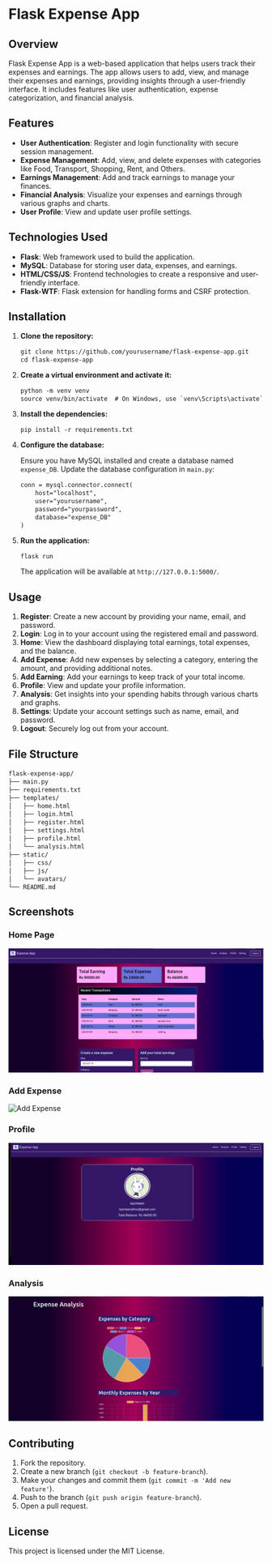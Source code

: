 <body>
    <div class="container">
        <h1>Flask Expense App</h1>
        <h2>Overview</h2>
      <p>Flask Expense App is a web-based application that helps users track their expenses and earnings. The app allows users to add, view, and manage their expenses and earnings, providing insights through a user-friendly interface. It includes features like user authentication, expense categorization, and financial analysis.</p>
       <h2>Features</h2>
        <ul>
            <li><strong>User Authentication</strong>: Register and login functionality with secure session management.</li>
            <li><strong>Expense Management</strong>: Add, view, and delete expenses with categories like Food, Transport, Shopping, Rent, and Others.</li>
            <li><strong>Earnings Management</strong>: Add and track earnings to manage your finances.</li>
            <li><strong>Financial Analysis</strong>: Visualize your expenses and earnings through various graphs and charts.</li>
            <li><strong>User Profile</strong>: View and update user profile settings.</li>
        </ul>
       <h2>Technologies Used</h2>
        <ul>
            <li><strong>Flask</strong>: Web framework used to build the application.</li>
            <li><strong>MySQL</strong>: Database for storing user data, expenses, and earnings.</li>
            <li><strong>HTML/CSS/JS</strong>: Frontend technologies to create a responsive and user-friendly interface.</li>
            <li><strong>Flask-WTF</strong>: Flask extension for handling forms and CSRF protection.</li>
        </ul>
      <h2>Installation</h2>
        <ol>
            <li>
                <strong>Clone the repository:</strong>
                <pre><code>git clone https://github.com/yourusername/flask-expense-app.git
cd flask-expense-app</code></pre>
            </li>
            <li>
                <strong>Create a virtual environment and activate it:</strong>
                <pre><code>python -m venv venv
source venv/bin/activate  # On Windows, use `venv\Scripts\activate`</code></pre>
            </li>
            <li>
                <strong>Install the dependencies:</strong>
                <pre><code>pip install -r requirements.txt</code></pre>
            </li>
            <li>
                <strong>Configure the database:</strong>
                <p>Ensure you have MySQL installed and create a database named <code>expense_DB</code>. Update the database configuration in <code>main.py</code>:</p>
                <pre><code>conn = mysql.connector.connect(
    host="localhost",
    user="yourusername",
    password="yourpassword",
    database="expense_DB"
)</code></pre>
            </li>
            <li>
                <strong>Run the application:</strong>
                <pre><code>flask run</code></pre>
                <p>The application will be available at <code>http://127.0.0.1:5000/</code>.</p>
            </li>
        </ol>
    <h2>Usage</h2>
        <ol>
            <li><strong>Register</strong>: Create a new account by providing your name, email, and password.</li>
            <li><strong>Login</strong>: Log in to your account using the registered email and password.</li>
            <li><strong>Home</strong>: View the dashboard displaying total earnings, total expenses, and the balance.</li>
            <li><strong>Add Expense</strong>: Add new expenses by selecting a category, entering the amount, and providing additional notes.</li>
            <li><strong>Add Earning</strong>: Add your earnings to keep track of your total income.</li>
            <li><strong>Profile</strong>: View and update your profile information.</li>
            <li><strong>Analysis</strong>: Get insights into your spending habits through various charts and graphs.</li>
            <li><strong>Settings</strong>: Update your account settings such as name, email, and password.</li>
            <li><strong>Logout</strong>: Securely log out from your account.</li>
        </ol>
     <h2>File Structure</h2>
        <pre><code>flask-expense-app/
├── main.py
├── requirements.txt
├── templates/
│   ├── home.html
│   ├── login.html
│   ├── register.html
│   ├── settings.html
│   ├── profile.html
│   └── analysis.html
├── static/
│   ├── css/
│   ├── js/
│   └── avatars/
└── README.md</code></pre>
   <h2>Screenshots</h2>
        <div class="screenshots">
            <h3>Home Page</h3>
            <img src="static/images/home.png" alt="Home Page">
            <h3>Add Expense</h3>
            <img src="static/images/add_expense.png" alt="Add Expense">
            <h3>Profile</h3>
            <img src="static/images/profile.png" alt="Profile">
            <h3>Analysis</h3>
            <img src="static/images/analysis.png" alt="Analysis">
        </div>
     <h2>Contributing</h2>
        <ol>
            <li>Fork the repository.</li>
            <li>Create a new branch (<code>git checkout -b feature-branch</code>).</li>
            <li>Make your changes and commit them (<code>git commit -m 'Add new feature'</code>).</li>
            <li>Push to the branch (<code>git push origin feature-branch</code>).</li>
            <li>Open a pull request.</li>
        </ol>
    <h2>License</h2>
        <p>This project is licensed under the MIT License.</p>
    </div>
</body>
</html>
